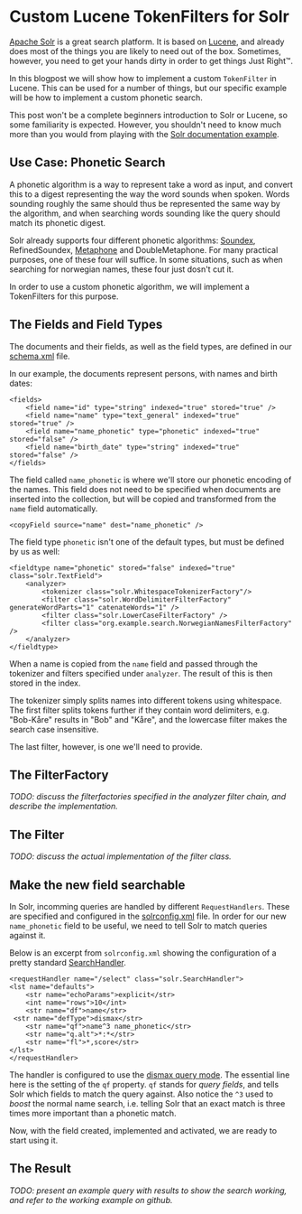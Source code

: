 # Custom Lucene TokenFilters for Solr

[Apache Solr](http://lucene.apache.org/solr/) is a great search platform.
It is based on [Lucene](http://lucene.apache.org/core/), and already does most of the things you are likely to need out of the box.
Sometimes, however, you need to get your hands dirty in order to get things Just Right™.

In this blogpost we will show how to implement a custom `TokenFilter` in Lucene.
This can be used for a number of things, but our specific example will be how to implement a custom phonetic search.

This post won't be a complete beginners introduction to Solr or Lucene, so some familiarity is expected.
However, you shouldn't need to know much more than you would from playing with the [Solr documentation example](http://lucene.apache.org/solr/api-4_0_0-BETA/doc-files/tutorial.html).


## Use Case: Phonetic Search

A phonetic algorithm is a way to represent take a word as input, and convert this to a digest representing the way the word sounds when spoken.
Words sounding roughly the same should thus be represented the same way by the algorithm, and when searching words sounding like the query should match its phonetic digest.

Solr already supports four different phonetic algorithms: [Soundex](http://en.wikipedia.org/wiki/Soundex), RefinedSoundex, [Metaphone](http://en.wikipedia.org/wiki/Metaphone) and DoubleMetaphone.
For many practical purposes, one of these four will suffice.
In some situations, such as when searching for norwegian names, these four just dosn't cut it.

In order to use a custom phonetic algorithm, we will implement a TokenFilters for this purpose.


## The Fields and Field Types

The documents and their fields, as well as the field types, are defined in our [schema.xml](https://github.com/kvalle/norphoname/blob/master/schema.xml) file.

In our example, the documents represent persons, with names and birth dates:

	<fields>
		<field name="id" type="string" indexed="true" stored="true" />
		<field name="name" type="text_general" indexed="true" stored="true" />
		<field name="name_phonetic" type="phonetic" indexed="true" stored="false" />
		<field name="birth_date" type="string" indexed="true" stored="false" />
	</fields>

The field called `name_phonetic` is where we'll store our phonetic encoding of the names.
This field does not need to be specified when documents are inserted into the collection, but will be copied and transformed from the `name` field automatically.

	<copyField source="name" dest="name_phonetic" />

The field type `phonetic` isn't one of the default types, but must be defined by us as well:

	<fieldtype name="phonetic" stored="false" indexed="true" class="solr.TextField">
	    <analyzer>
	        <tokenizer class="solr.WhitespaceTokenizerFactory"/>
	        <filter class="solr.WordDelimiterFilterFactory" generateWordParts="1" catenateWords="1" />
	        <filter class="solr.LowerCaseFilterFactory" />
	        <filter class="org.example.search.NorwegianNamesFilterFactory" />
	    </analyzer>
	</fieldtype>

When a name is copied from the `name` field and passed through the tokenizer and filters specified under `analyzer`.
The result of this is then stored in the index.

The tokenizer simply splits names into different tokens using whitespace.
The first filter splits tokens further if they contain word delimiters, e.g. "Bob-Kåre" results in "Bob" and "Kåre", and the lowercase filter makes the search case insensitive.

The last filter, however, is one we'll need to provide.


## The FilterFactory

*TODO: discuss the filterfactories specified in the analyzer filter chain, and describe the implementation.*


## The Filter

*TODO: discuss the actual implementation of the filter class.*


## Make the new field searchable

In Solr, incomming queries are handled by different `RequestHandlers`.
These are specified and configured in the [solrconfig.xml]() file.
In order for our new `name_phonetic` field to be useful, we need to tell Solr to match queries against it.

Below is an excerpt from `solrconfig.xml` showing the configuration of a pretty standard [SearchHandler](http://wiki.apache.org/solr/SearchHandler).

	<requestHandler name="/select" class="solr.SearchHandler">
	<lst name="defaults">
	    <str name="echoParams">explicit</str>
	    <int name="rows">10</int>
	    <str name="df">name</str>
	 <str name="defType">dismax</str>
	    <str name="qf">name^3 name_phonetic</str>
	    <str name="q.alt">*:*</str>
	    <str name="fl">*,score</str>
	</lst>
	</requestHandler>

The handler is configured to use the [dismax query mode](http://wiki.apache.org/solr/DisMax).
The essential line here is the setting of the `qf` property.
`qf` stands for *query fields*, and tells Solr which fields to match the query against.
Also notice the `^3` used to *boost* the normal name search, i.e. telling Solr that an exact match is three times more important than a phonetic match.

Now, with the field created, implemented and activated, we are ready to start using it.


## The Result

*TODO: present an example query with results to show the search working, and refer to the working example on github.*
